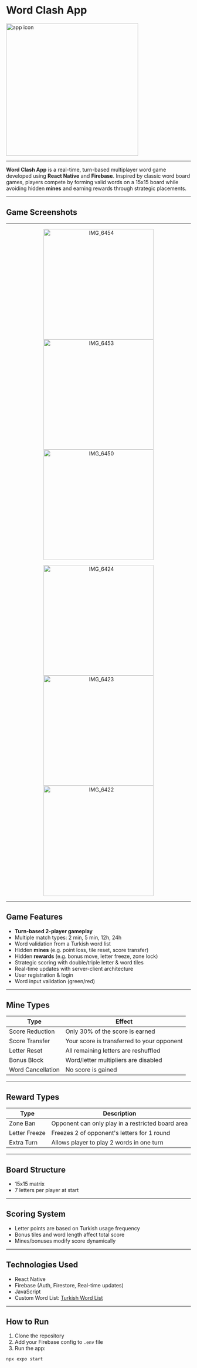 #  Word Clash App
<img src="https://github.com/user-attachments/assets/6741e807-021e-43a4-90d1-ad5de6e7e1d8" width="360" height="360" alt="app icon" />

---

**Word Clash App** is a real-time, turn-based multiplayer word game developed using **React Native** and **Firebase**. Inspired by classic word board games, players compete by forming valid words on a 15x15 board while avoiding hidden **mines** and earning rewards through strategic placements.

---

##  Game Screenshots
---

<p align="center">
  <img src="https://github.com/user-attachments/assets/b4b7288e-ab97-447f-89c6-be06dfff00ec" width="300" alt="IMG_6454" />
  <img src="https://github.com/user-attachments/assets/b9cddab7-7b7b-48c8-8103-e56299816588" width="300" alt="IMG_6453" />
   <img src="https://github.com/user-attachments/assets/a95af12d-6969-4e13-a718-b07deeb52a10" width="300" alt="IMG_6450" />
</p>
<p align="center">
    <img src="https://github.com/user-attachments/assets/e9a43fe7-daa2-412e-b502-d70c71bb6610" width="300" alt="IMG_6424" />
  <img src="https://github.com/user-attachments/assets/c5792ff7-b048-48e2-a0d4-5cdd8f91041f" width="300" alt="IMG_6423" />
  <img src="https://github.com/user-attachments/assets/8f6cd0d7-d68c-437a-8b4c-11f97eaced97" width="300" alt="IMG_6422" />
</p>

---

##  Game Features

-  **Turn-based 2-player gameplay**
-  Multiple match types: 2 min, 5 min, 12h, 24h
-  Word validation from a Turkish word list
-  Hidden **mines** (e.g. point loss, tile reset, score transfer)
-  Hidden **rewards** (e.g. bonus move, letter freeze, zone lock)
-  Strategic scoring with double/triple letter & word tiles
-  Real-time updates with server-client architecture
-  User registration & login
-  Word input validation (green/red)

---

##  Mine Types

| Type                | Effect |
|---------------------|--------|
|  Score Reduction   | Only 30% of the score is earned |
|  Score Transfer    | Your score is transferred to your opponent |
|  Letter Reset      | All remaining letters are reshuffled |
|  Bonus Block       | Word/letter multipliers are disabled |
|  Word Cancellation | No score is gained |

---

##  Reward Types

| Type              | Description |
|-------------------|-------------|
|  Zone Ban       | Opponent can only play in a restricted board area |
|  Letter Freeze  | Freezes 2 of opponent's letters for 1 round |
|  Extra Turn     | Allows player to play 2 words in one turn |

---

##  Board Structure

- 15x15 matrix
- 7 letters per player at start

---

##  Scoring System

- Letter points are based on Turkish usage frequency
- Bonus tiles and word length affect total score
- Mines/bonuses modify score dynamically

---

##  Technologies Used

- React Native
- Firebase (Auth, Firestore, Real-time updates)
- JavaScript
- Custom Word List: [Turkish Word List](https://github.com/CanNuhlar/Turkce-Kelime-Listesi)

---

##  How to Run

1. Clone the repository
2. Add your Firebase config to `.env` file
3. Run the app:
```bash
npx expo start
